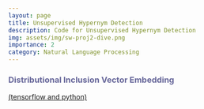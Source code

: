 ```yaml
---
layout: page
title: Unsupervised Hypernym Detection
description: Code for Unsupervised Hypernym Detection
img: assets/img/sw-proj2-dive.png
importance: 2
category: Natural Language Processing
---
```


<p>
    <h3 style="text-align: left; color: #666699">Distributional Inclusion Vector Embedding</h3><a href="https://github.com/iesl/Distributional-Inclusion-Vector-Embedding">(tensorflow and python)</a>
</p>